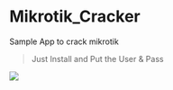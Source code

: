 # Mikrotik_Cracker

Sample App to crack mikrotik

> Just Install and Put the User & Pass

<img src="https://github.com/mortalwolf/Mikrotik_Cracker/blob/main/Capture.PNG" />

